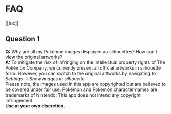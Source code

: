 # FAQ
[[toc]]
## Question 1
**Q:** Why are all my Pokémon images displayed as silhouettes? How can I view the original artworks? \
**A:** To mitigate the risk of infringing on the intellectual property rights of The Pokémon Company, we currently present all official artworks in silhouette form. However, you can switch to the original artworks by navigating to *Settings -> Show images in silhouette*. \
Please note, the images used in this app are copyrighted but are believed to be covered under fair use. Pokémon and Pokémon character names are trademarks of Nintendo. This app does not intend any copyright infringement. \
**Use at your own discretion.**